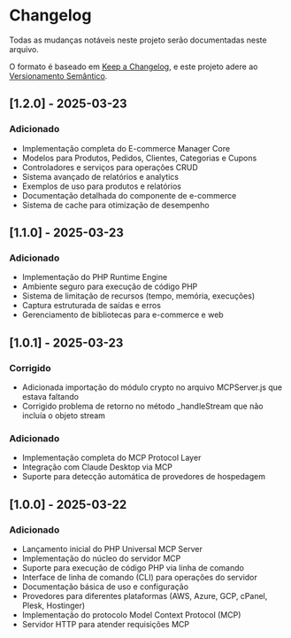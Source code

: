 # Changelog

Todas as mudanças notáveis neste projeto serão documentadas neste arquivo.

O formato é baseado em [Keep a Changelog](https://keepachangelog.com/pt-BR/1.0.0/),
e este projeto adere ao [Versionamento Semântico](https://semver.org/lang/pt-BR/spec/v2.0.0.html).

## [1.2.0] - 2025-03-23

### Adicionado
- Implementação completa do E-commerce Manager Core
- Modelos para Produtos, Pedidos, Clientes, Categorias e Cupons
- Controladores e serviços para operações CRUD
- Sistema avançado de relatórios e analytics
- Exemplos de uso para produtos e relatórios
- Documentação detalhada do componente de e-commerce
- Sistema de cache para otimização de desempenho

## [1.1.0] - 2025-03-23

### Adicionado
- Implementação do PHP Runtime Engine
- Ambiente seguro para execução de código PHP
- Sistema de limitação de recursos (tempo, memória, execuções)
- Captura estruturada de saídas e erros
- Gerenciamento de bibliotecas para e-commerce e web

## [1.0.1] - 2025-03-23

### Corrigido
- Adicionada importação do módulo crypto no arquivo MCPServer.js que estava faltando
- Corrigido problema de retorno no método _handleStream que não incluía o objeto stream

### Adicionado
- Implementação completa do MCP Protocol Layer
- Integração com Claude Desktop via MCP
- Suporte para detecção automática de provedores de hospedagem

## [1.0.0] - 2025-03-22

### Adicionado
- Lançamento inicial do PHP Universal MCP Server
- Implementação do núcleo do servidor MCP
- Suporte para execução de código PHP via linha de comando
- Interface de linha de comando (CLI) para operações do servidor
- Documentação básica de uso e configuração
- Provedores para diferentes plataformas (AWS, Azure, GCP, cPanel, Plesk, Hostinger)
- Implementação do protocolo Model Context Protocol (MCP)
- Servidor HTTP para atender requisições MCP
